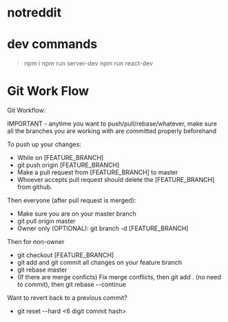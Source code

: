 # notreddit

# dev commands

> npm i
> npm run server-dev
> npm run react-dev

# Git Work Flow

Git Workflow:

IMPORTANT - anytime you want to push/pull/rebase/whatever, make sure all the branches you are working with are committed properly beforehand

To push up your changes:

* While on [FEATURE_BRANCH]
* git push origin [FEATURE_BRANCH]
* Make a pull request from [FEATURE_BRANCH] to master
* Whoever accepts pull request should delete the [FEATURE_BRANCH] from github.

Then everyone (after pull request is merged):

* Make sure you are on your master branch
* git pull origin master
* Owner only (OPTIONAL): git branch -d [FEATURE_BRANCH]

Then for non-owner

* git checkout [FEATURE_BRANCH]
* git add and git commit all changes on your feature branch
* git rebase master
* (If there are merge conficts) Fix merge conflicts, then git add . (no need to commit), then git rebase --continue

Want to revert back to a previous commit?

* git reset --hard <6 digit commit hash>
